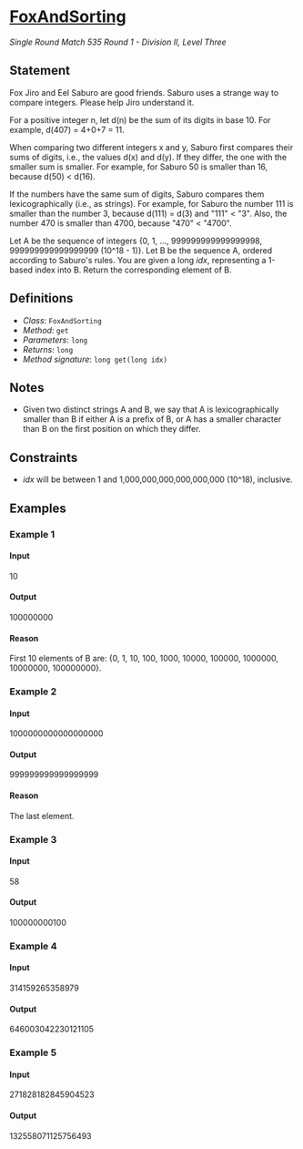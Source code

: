 # [FoxAndSorting](http://community.topcoder.com/tc?module=ProblemDetail&rd=15037&pm=11572)
*Single Round Match 535 Round 1 - Division II, Level Three*

## Statement
Fox Jiro and Eel Saburo are good friends. Saburo uses a strange way to compare integers. Please help Jiro understand it.

For a positive integer n, let d(n) be the sum of its digits in base 10. For example, d(407) = 4+0+7 = 11.

When comparing two different integers x and y, Saburo first compares their sums of digits, i.e., the values d(x) and d(y). If they differ, the one with the smaller sum is smaller.
For example, for Saburo 50 is smaller than 16, because d(50) < d(16).

If the numbers have the same sum of digits, Saburo compares them lexicographically (i.e., as strings).
For example, for Saburo the number 111 is smaller than the number 3, because d(111) = d(3) and "111" < "3".
Also, the number 470 is smaller than 4700, because "470" < "4700".

Let A be the sequence of integers {0, 1, ..., 999999999999999998, 999999999999999999 (10^18 - 1)}.
Let B be the sequence A, ordered according to Saburo's rules.
You are given a long *idx*, representing a 1-based index into B.
Return the corresponding element of B.

## Definitions
- *Class*: `FoxAndSorting`
- *Method*: `get`
- *Parameters*: `long`
- *Returns*: `long`
- *Method signature*: `long get(long idx)`

## Notes
- Given two distinct strings A and B, we say that A is lexicographically smaller than B if either A is a prefix of B, or A has a smaller character than B on the first position on which they differ.

## Constraints
- *idx* will be between 1 and 1,000,000,000,000,000,000 (10^18), inclusive.

## Examples
### Example 1
#### Input
<c>10</c>
#### Output
<c>100000000</c>
#### Reason
First 10 elements of B are: {0, 1, 10, 100, 1000, 10000, 100000, 1000000, 10000000, 100000000}.

### Example 2
#### Input
<c>1000000000000000000</c>
#### Output
<c>999999999999999999</c>
#### Reason
The last element.

### Example 3
#### Input
<c>58</c>
#### Output
<c>100000000100</c>
### Example 4
#### Input
<c>314159265358979</c>
#### Output
<c>646003042230121105</c>
### Example 5
#### Input
<c>271828182845904523</c>
#### Output
<c>132558071125756493</c>


